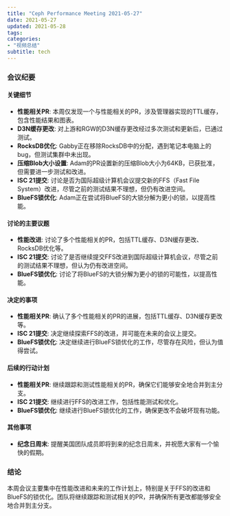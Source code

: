 ```yaml
---
title: "Ceph Performance Meeting 2021-05-27"
date: 2021-05-27
updated: 2021-05-28
tags:
categories:
- "视频总结"
subtitle: tech
---
```



### 会议纪要

#### 关键细节
- **性能相关PR**: 本周仅发现一个与性能相关的PR，涉及管理器实现的TTL缓存，包含性能结果和图表。
- **D3N缓存更改**: 对上游和RGW的D3N缓存更改经过多次测试和更新后，已通过测试。
- **RocksDB优化**: Gabby正在移除RocksDB中的分配，遇到笔记本电脑上的bug，但测试集群中未出现。
- **压缩Blob大小设置**: Adam的PR设置新的压缩Blob大小为64KB，已获批准，但需要进一步测试和改进。
- **ISC 21提交**: 讨论是否为国际超级计算机会议提交新的FFS（Fast File System）改进，尽管之前的测试结果不理想，但仍有改进空间。
- **BlueFS锁优化**: Adam正在尝试将BlueFS的大锁分解为更小的锁，以提高性能。

#### 讨论的主要议题
- **性能改进**: 讨论了多个性能相关的PR，包括TTL缓存、D3N缓存更改、RocksDB优化等。
- **ISC 21提交**: 讨论了是否继续提交FFS改进到国际超级计算机会议，尽管之前的测试结果不理想，但认为仍有改进空间。
- **BlueFS锁优化**: 讨论了将BlueFS的大锁分解为更小的锁的可能性，以提高性能。

#### 决定的事项
- **性能相关PR**: 确认了多个性能相关的PR的进展，包括TTL缓存、D3N缓存更改等。
- **ISC 21提交**: 决定继续探索FFS的改进，并可能在未来的会议上提交。
- **BlueFS锁优化**: 决定继续进行BlueFS锁优化的工作，尽管存在风险，但认为值得尝试。

#### 后续的行动计划
- **性能相关PR**: 继续跟踪和测试性能相关的PR，确保它们能够安全地合并到主分支。
- **ISC 21提交**: 继续进行FFS的改进工作，包括性能测试和优化。
- **BlueFS锁优化**: 继续进行BlueFS锁优化的工作，确保更改不会破坏现有功能。

#### 其他事项
- **纪念日周末**: 提醒美国团队成员即将到来的纪念日周末，并祝愿大家有一个愉快的假期。

### 结论
本周会议主要集中在性能改进和未来的工作计划上，特别是关于FFS的改进和BlueFS的锁优化。团队将继续跟踪和测试相关的PR，并确保所有更改都能够安全地合并到主分支。